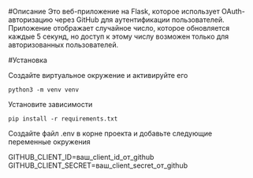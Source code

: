 #Описание 
Это веб-приложение на Flask, которое использует OAuth-авторизацию через GitHub для аутентификации пользователей. Приложение отображает случайное число, которое обновляется каждые 5 секунд, но доступ к этому числу возможен только для авторизованных пользователей.

#Установка

Создайте виртуальное окружение и активируйте его

`python3 -m venv venv`

Установите зависимости 

`pip install -r requirements.txt`

Создайте файл .env в корне проекта и добавьте следующие переменные окружения

GITHUB_CLIENT_ID=ваш_client_id_от_github
GITHUB_CLIENT_SECRET=ваш_client_secret_от_github
